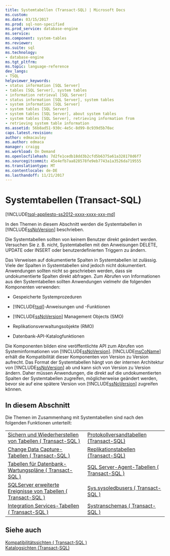 ```yaml
---
title: Systemtabellen (Transact-SQL) | Microsoft Docs
ms.custom: 
ms.date: 03/15/2017
ms.prod: sql-non-specified
ms.prod_service: database-engine
ms.service: 
ms.component: system-tables
ms.reviewer: 
ms.suite: sql
ms.technology:
- database-engine
ms.tgt_pltfrm: 
ms.topic: language-reference
dev_langs:
- TSQL
helpviewer_keywords:
- status information [SQL Server]
- tables [SQL Server], system tables
- information retrieval [SQL Server]
- status information [SQL Server], system tables
- system information [SQL Server]
- system tables [SQL Server]
- system tables [SQL Server], about system tables
- system tables [SQL Server], retrieving information from
- retrieving system table information
ms.assetid: 56b8ad51-930c-4e5c-8d99-8c939d5b70ac
caps.latest.revision: 
author: edmacauley
ms.author: edmaca
manager: craigg
ms.workload: On Demand
ms.openlocfilehash: 7d2fe1cedb18dd3b2cfd5b6375a61a328178d6f7
ms.sourcegitcommit: 45e4efb7aa828578fe9eb7743a1a3526da719555
ms.translationtype: MT
ms.contentlocale: de-DE
ms.lasthandoff: 11/21/2017
---
```

# <a name="system-tables-transact-sql"></a>Systemtabellen (Transact-SQL)
[!INCLUDE[tsql-appliesto-ss2012-xxxx-xxxx-xxx-md](../../includes/tsql-appliesto-ss2012-xxxx-xxxx-xxx-md.md)]

  In den Themen in diesem Abschnitt werden die Systemtabellen in [!INCLUDE[ssNoVersion](../../includes/ssnoversion-md.md)] beschrieben.  
  
 Die Systemtabellen sollten von keinem Benutzer direkt geändert werden. Versuchen Sie z. B. nicht, Systemtabellen mit den Anweisungen DELETE, UPDATE oder INSERT oder benutzerdefinierten Triggern zu ändern.  
  
 Das Verweisen auf dokumentierte Spalten in Systemtabellen ist zulässig. Viele der Spalten in Systemtabellen sind jedoch nicht dokumentiert. Anwendungen sollten nicht so geschrieben werden, dass sie undokumentierte Spalten direkt abfragen. Zum Abrufen von Informationen aus den Systemtabellen sollten Anwendungen vielmehr die folgenden Komponenten verwenden:  
  
-   Gespeicherte Systemprozeduren  
  
-   [!INCLUDE[tsql](../../includes/tsql-md.md)]-Anweisungen und -Funktionen  
  
-   [!INCLUDE[ssNoVersion](../../includes/ssnoversion-md.md)] Management Objects (SMO)  
  
-   Replikationsverwaltungsobjekte (RMO)  
  
-   Datenbank-API-Katalogfunktionen  
  
 Die Komponenten bilden eine veröffentlichte API zum Abrufen von Systeminformationen von [!INCLUDE[ssNoVersion](../../includes/ssnoversion-md.md)]. [!INCLUDE[msCoName](../../includes/msconame-md.md)] erhält die Kompatibilität dieser Komponenten von Version zu Version aufrecht. Das Format der Systemtabellen hängt von der internen Architektur von [!INCLUDE[ssNoVersion](../../includes/ssnoversion-md.md)] ab und kann sich von Version zu Version ändern. Daher müssen Anwendungen, die direkt auf die undokumentierten Spalten der Systemtabellen zugreifen, möglicherweise geändert werden, bevor sie auf eine spätere Version von [!INCLUDE[ssNoVersion](../../includes/ssnoversion-md.md)] zugreifen können.  
  
## <a name="in-this-section"></a>In diesem Abschnitt  
 Die Themen im Zusammenhang mit Systemtabellen sind nach den folgenden Funktionen unterteilt:  
  
|||  
|-|-|  
|[Sichern und Wiederherstellen von Tabellen &#40; Transact-SQL &#41;](../../relational-databases/system-tables/backup-and-restore-tables-transact-sql.md)|[Protokollversandtabellen &#40;Transact-SQL&#41;](../../relational-databases/system-tables/log-shipping-tables-transact-sql.md)|  
|[Change Data Capture-Tabellen &#40; Transact-SQL &#41;](../../relational-databases/system-tables/change-data-capture-tables-transact-sql.md)|[Replikationstabellen &#40;Transact-SQL&#41;](../../relational-databases/system-tables/replication-tables-transact-sql.md)|  
|[Tabellen für Datenbank-Wartungspläne &#40; Transact-SQL &#41;](../../relational-databases/system-tables/database-maintenance-plan-tables-transact-sql.md)|[SQL Server-Agent-Tabellen &#40; Transact-SQL &#41;](../../relational-databases/system-tables/sql-server-agent-tables-transact-sql.md)|  
|[SQLServer erweiterte Ereignisse von Tabellen &#40; Transact-SQL &#41;](http://msdn.microsoft.com/library/6d52ff03-f5aa-4f0f-8c98-9b49dc76f94e)|[Sys.sysoledbusers &#40; Transact-SQL &#41;](../../relational-databases/system-compatibility-views/sys-sysoledbusers-transact-sql.md)|  
|[Integration Services-Tabellen &#40; Transact-SQL &#41;](../../relational-databases/system-tables/integration-services-tables-transact-sql.md)|[Systranschemas &#40; Transact-SQL &#41;](../../relational-databases/system-views/systranschemas-transact-sql.md)|  
  
## <a name="see-also"></a>Siehe auch  
 [Kompatibilitätssichten &#40; Transact-SQL &#41;](~/relational-databases/system-compatibility-views/system-compatibility-views-transact-sql.md)   
 [Katalogsichten &#40;Transact-SQL&#41;](../../relational-databases/system-catalog-views/catalog-views-transact-sql.md)  
  
  
